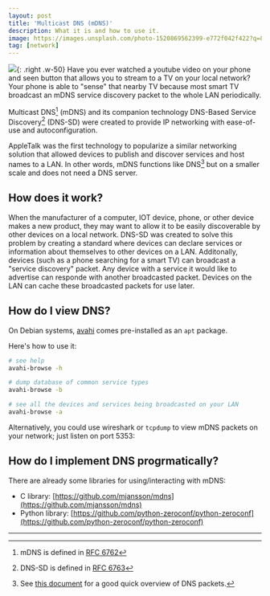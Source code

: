 ```yaml
---
layout: post
title: 'Multicast DNS (mDNS)'
description: What it is and how to use it.
image: https://images.unsplash.com/photo-1520869562399-e772f042f422?q=80&w=2073&auto=format&fit=crop&ixlib=rb-4.0.3&ixid=M3wxMjA3fDB8MHxwaG90by1wYWdlfHx8fGVufDB8fHx8fA%3D%3D
tag: [network]
---
```


![](/assets/images/stream-icon.jpeg){: .right .w-50}
Have you ever watched a youtube video on your phone and seen button that allows you to stream to a TV on your local network? Your phone is able to "sense" that nearby TV because most smart TV broadcast an mDNS service discovery packet to the whole LAN periodically.

Multicast DNS[^1] (mDNS) and its companion technology DNS-Based Service Discovery[^2] (DNS-SD) were created to provide IP networking with ease-of-use and autoconfiguration.

AppleTalk was the first technology to popularize a similar networking solution that allowed devices to publish and discover services and host names to a LAN. In other words, mDNS functions like DNS[^3] but on a smaller scale and does not need a DNS server.

## How does it work?

When the manufacturer of a computer, IOT device, phone, or other device makes a new product, they may want to allow it to be easily discoverable by other devices on a local network. DNS-SD was created to solve this problem by creating a standard where devices can declare services or information about themselves to other devices on a LAN. Additonally, devices (such as a phone searching for a smart TV) can broadcast a "service discovery" packet. Any device with a service it would like to advertise can responde with another broadcasted packet. Devices on the LAN can cache these broadcasted packets for use later. 

## How do I view DNS?

On Debian systems, [avahi](https://avahi.org/) comes pre-installed as an `apt` package.

Here's how to use it:

```bash
# see help
avahi-browse -h

# dump database of common service types
avahi-browse -b

# see all the devices and services being broadcasted on your LAN
avahi-browse -a
```

Alternatively, you could use wireshark or `tcpdump` to view mDNS packets on your network; just listen on port 5353:

## How do I implement DNS progrmatically?

There are already some libraries for using/interacting with mDNS:
- C library: [https://github.com/mjansson/mdns](https://github.com/mjansson/mdns)
- Python library: [https://github.com/python-zeroconf/python-zeroconf](https://github.com/python-zeroconf/python-zeroconf)


---
[^1]: mDNS is defined in [RFC 6762](https://www.rfc-editor.org/rfc/rfc6762)
[^2]: DNS-SD is defined in [RFC 6763](https://www.rfc-editor.org/rfc/rfc6763)
[^3]: See [this document](https://courses.cs.duke.edu/fall16/compsci356/DNS/DNS-primer.pdf) for a good quick overview of DNS packets.